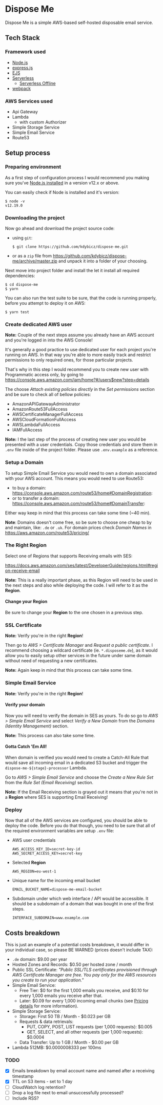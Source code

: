 # Dispose Me

Dispose Me is a simple AWS-based self-hosted disposable email service.

## Tech Stack

### Framework used
- [Node.js](https://github.com/nodejs/node)
- [express.js](https://github.com/expressjs/express)
- [EJS](https://github.com/mde/ejs)
- [Serverless](https://github.com/serverless/serverless)
  - [Serverless Offline](https://github.com/dherault/serverless-offline)
- [webpack](https://github.com/webpack/webpack)

### AWS Services used
- Api Gateway
- Lambda
  - with custom Authorizer
- Simple Storage Service
- Simple Email Service
- Route53

## Setup process

### Preparing environment

As a first step of configuration process I would recommend you making sure you've
[Node.js installed](https://nodejs.org/en/download/package-manager/) in a version v12.x or above.

You can easily check if Node is installed and it's version:
```
$ node -v
v12.19.0
```


### Downloading the project

Now go ahead and download the project source code:
- using `git`:
  ```
  $ git clone https://github.com/kdybicz/dispose-me.git
  ```
- or as a `zip` file from https://github.com/kdybicz/dispose-me/archive/master.zip
  and unpack it into a folder of your choosing.

Next move into project folder and install the let it install all required dependencies:

```
$ cd dispose-me
$ yarn
```

You can also run the test suite to be sure, that the code is running properly, before you attempt to deploy it on AWS:

```
$ yarn test
```


### Create dedicated AWS user

**Note:** Couple of the next steps assume you already have an AWS account and you're logged in into the AWS Console!

It's generally a good practice to use dedicated user for each project you're running on AWS.
In that way you're able to more easily track and restrict permissions to only required ones, for those particular projects.

That's why in this step I would recommend you to create new user with Programmatic access only, by going to https://console.aws.amazon.com/iam/home?#/users$new?step=details

The choose _Attach existing policies directly_ in the _Set permissions_ section and be sure to check all of bellow policies:

- AmazonAPIGatewayAdministrator
- AmazonRoute53FullAccess
- AWSCertificateManagerFullAccess
- AWSCloudFormationFullAccess
- AWSLambdaFullAccess
- IAMFullAccess

**Note:** I the last step of the process of creating new user you would be presented with a user credentials. Copy those credentials and store them in `.env` file inside of the project folder. Please use `.env.example` as a reference.


### Setup a Domain

To setup Simple Email Service you would need to own a domain associated with your AWS account. This means you would need to use Route53:

- to buy a domain: https://console.aws.amazon.com/route53/home#DomainRegistration:
- or to transfer a domain: https://console.aws.amazon.com/route53/home#DomainTransfer:

Either way keep in mind that this process can take some time (~40 min).

**Note**: Domains doesn't come free, so be sure to choose one cheap to by and maintain, like: `.de` or `.uk`. For domain prices check _Domain Names_ in https://aws.amazon.com/route53/pricing/


### The Right Region

Select one of Regions that supports Receiving emails with SES:

https://docs.aws.amazon.com/ses/latest/DeveloperGuide/regions.html#region-receive-email

**Note:** This is a really important phase, as this Region will need to be used in the next steps and also while deploying the code. I will refer to it as the **Region**.


#### Change your Region

Be sure to change your **Region** to the one chosen in a previous step.


### SSL Certificate

**Note:** Verify you're in the right **Region**!

Then go to _AWS > Certificate Manager_ and _Request a public certificate_. I recommend choosing a wildcard certificate (ie. `*.disposeme.de`), as it would allow you to easily setup other services in the future under same domain without need of requesting a new certificates.

**Note:** Again keep in mind that this process can take some time.


### Simple Email Service

**Note:** Verify you're in the right **Region**!

#### Verify your domain

Now you will need to verify the domain in SES as yours. To do so go to _AWS > Simple Email Service_ and select _Verify a New Domain_ from the _Domains (Identity Management)_ section.

**Note:** This process can also take some time.

#### Gotta Catch 'Em All!

When domain is verified you would need to create a Catch-All Rule that would save all incoming email in a dedicated S3 bucket and trigger the `dispose-me-${stage}-processor` Lambda.

Go to _AWS > Simple Email Service_ and choose the _Create a New Rule Set_ from the _Rule Set (Email Receiving)_ section.

**Note:** If the Email Receiving section is grayed out it means that you're not in a **Region** where SES is supporting Email Receiving!

### Deploy

Now that all of the AWS services are configured, you should be able to deploy the code. Before you do that though, you need to be sure that all of the required environment variables are setup `.env` file:

- AWS user credentials
  ```
  AWS_ACCESS_KEY_ID=secret-key-id
  AWS_SECRET_ACCESS_KEY=secret-key
  ```
- Selected **Region**
  ```
  AWS_REGION=eu-west-1
  ```
- Unique name for the incoming email bucket
  ```
  EMAIL_BUCKET_NAME=dispose-me-email-bucket
  ```
- Subdomain under which web interface / API would be accessible. It should be a subdomain of a domain that was bought in one of the first steps.
  ```
  INTERFACE_SUBDOMAIN=www.example.com
  ```

## Costs breakdown

This is just an example of a potential costs breakdown, it would differ in your individual case, so please BE WARNED (prices doesn't include TAX):
- `.de` domain: $9.00 per year
- Hosted Zones and Records: $0.50 per hosted zone / month
- Public SSL Certificate: _"Public SSL/TLS certificates provisioned through AWS Certificate Manager are free. You pay only for the AWS resources you create to run your application."_
- Simple Email Service:
  - Free Tier: $0 for the first 1,000 emails you receive, and $0.10 for every 1,000 emails you receive after that.
  - Later: $0.09 for every 1,000 incoming email chunks (see [Pricing details](https://aws.amazon.com/ses/pricing/#Pricing_details) for more information).
- Simple Storage Service:
  - Storage: First 50 TB / Month - $0.023 per GB
  - Requests & data retrievals:
    - PUT, COPY, POST, LIST requests (per 1,000 requests): $0.005
    - GET, SELECT, and all other requests (per 1,000 requests): $0.0004
  - Data Transfer: Up to 1 GB / Month - $0.00 per GB
- Lambda 512MB: $0.0000008333 per 100ms


### TODO
* [x] Emails breakdown by email account name and named after a receiving timestamp
* [x] TTL on S3 items - set to 1 day
* [ ] CloudWatch log retention?
* [ ] Drop a log file next to email unsuccessfully processed?
* [ ] Include RSS?